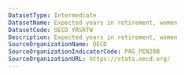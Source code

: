 ```yaml
---
DatasetType: Intermediate
DatasetName: Expected years in retirement, women 
DatasetCode: OECD_YRSRTW
Description: Expected years in retirement, women
SourceOrganizationName: OECD
SourceOrganizationIndicatorCode: PAG_PEN20B
SourceOrganizationURL: https://stats.oecd.org/
---
```


